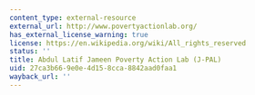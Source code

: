```yaml
---
content_type: external-resource
external_url: http://www.povertyactionlab.org/
has_external_license_warning: true
license: https://en.wikipedia.org/wiki/All_rights_reserved
status: ''
title: Abdul Latif Jameen Poverty Action Lab (J-PAL)
uid: 27ca3b66-9e0e-4d15-8cca-8842aad0faa1
wayback_url: ''
---
```

